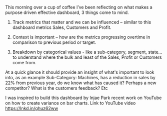 This morning over a cup of coffee I’ve been reflecting on what makes a purpose driven effective dashboard, 3 things come to mind.

1. Track metrics that matter and we can be influenced – similar to this dashboard metrics Sales, Customers and Profit. 

2. Context is important – how are the metrics progressing overtime in comparison to previous period or target.

3. Breakdown by categorical values - like a sub-category, segment, state... to understand where the bulk and least of the Sales, Profit or Customers come from.

At a quick glance it should provide an insight of what's important to look into, as an example Sub-Category: Machines, has a reduction in sales by 22% from previous year, do we know what has caused it? Perhaps a new competitor? What is the customers feedback? Etc 

I was inspired to build this dashboard by Injae Park recent work on YouTube on how to create variance on bar charts.
Link to YouTube video
https://lnkd.in/ghuz62ww

